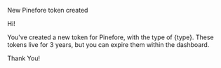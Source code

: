 New Pinefore token created

Hi!

You've created a new token for Pinefore, with the type of {type}. These tokens live for 3 years, but you can expire them within the dashboard.

Thank You!
